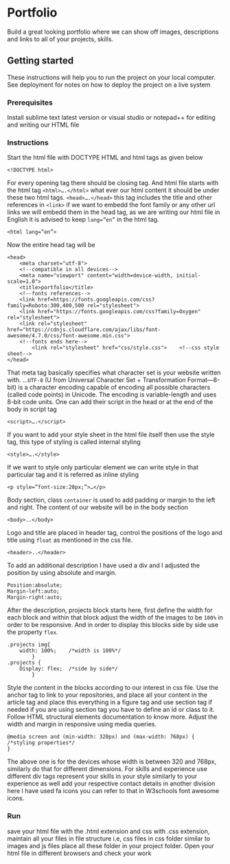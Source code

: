 # Portfolio
Build a great looking portfolio where we can show off images, descriptions and links to all of your projects, skills.
## Getting started
These instructions will help you to run the project on your local computer. See deployment for notes on how to deploy the project on a live system
### Prerequisites
Install sublime text latest version or visual studio or notepad++ for editing and writing our HTML file
### Instructions
Start the html file with DOCTYPE HTML and html tags as given below
```
<!DOCTYPE html>
```
For every opening tag there should be closing tag. And html file starts with the html tag `<html>….</html>` what ever our html content it should be under these two html tags. `<head>….</head>` this tag includes the title and other references in `<link>` if we want to embedd the font family or any other url links we will embedd them in the head tag, as we are writing our html file in English it is advised to keep `lang=”en”` in the html tag.
```
<html lang=”en”> 
```
Now the entire head tag will be
```
<head>
	<meta charset="utf-8">
	<!--compatible in all devices-->
	<meta name="viewport" content="width=device-width, initial-scale=1.0">
	<title>portfolio</title>
	<!--fonts references-->
	<link href=https://fonts.googleapis.com/css?family=Roboto:300,400,500 rel="stylesheet">
	<link href="https://fonts.googleapis.com/css?family=Oxygen" rel="stylesheet">
	<link rel="stylesheet" href="https://cdnjs.cloudflare.com/ajax/libs/font-awesome/4.7.0/css/font-awesome.min.css">
	<!--fonts ends here-->
        <link rel="stylesheet" href="css/style.css">	<!--css style sheet-->
</head>
```
That meta tag basically specifies what character set is your website written with. ...`UTF-8` (U from Universal Character Set + Transformation Format—8-bit) is a character encoding capable of encoding all possible characters (called code points) in Unicode. The encoding is variable-length and uses 8-bit code units.
One can add their script in the head or at the end of the body in script tag
```
<script>….</script>
```
If you want to add your style sheet in the html file itself then use the style tag, this type of styling is called internal styling
```
<style>….</style>
```
If we want to style only particular element we can write style in that particular tag and it is referred as inline styling
```
<p style=”font-size:20px;”>…</p>
```
Body section, class `container` is used to add padding or margin to the left and right. The content of our website will be in the body section
```
<body>..</body>
```
Logo and title are placed in header tag, control the positions of the logo and title using `float` as mentioned in the css file.
```
<header>..</header>
```
To add an additional description I have used a div and I adjusted the position by using absolute and margin.
```
Position:absolute;
Margin-left:auto;
Margin-right:auto;
```
After the description, projects block starts here, first define the width for each block and within that block adjust the width of the images to be `100%` in order to be responsive. And in order to display this blocks side by side use the property `flex`.
```
.projects img{
	width: 100%;	/*width is 100%*/
        }
.projects {
	Display: flex;	/*side by side*/
        }
```
Style the content in the blocks according to our interest in css file. Use the anchor tag to link to your repositories, and place all your content in the article tag and place this everything in a figure tag and use section tag if needed if you are using section tag you have to define an id or class to it. Follow HTML structural elements documentation to know more. Adjust the width and margin in responsive using media queries.
```
@media screen and (min-width: 320px) and (max-width: 768px) {
/*styling properties*/
} 
```
The above one is for the devices whose width is between 320 and 768px, similarly do that for different dimensions.
For skills and experience use different div tags represent your skills in your style similarly to your experience as well add your respective contact details in another division here I have used fa icons you can refer to that in W3schools font awesome icons.
### Run
save your html file with the .html extension and css with .css extension, maintain all your files in file structure i.e, css files in css folder similar to images and js files place all these folder in your project folder. Open your html file in different browsers and check your work





